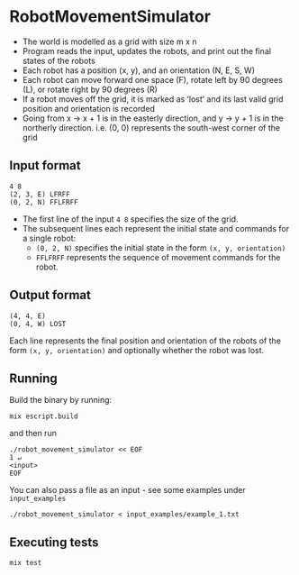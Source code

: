 # RobotMovementSimulator

- The world is modelled as a grid with size m x n
- Program reads the input, updates the robots, and print out the final states
of the robots
- Each robot has a position (x, y), and an orientation (N, E, S, W)
- Each robot can move forward one space (F), rotate left by 90 degrees (L), or rotate
right by 90 degrees (R)
- If a robot moves off the grid, it is marked as ‘lost’ and its last valid grid position and
orientation is recorded
- Going from x -> x + 1 is in the easterly direction, and y -> y + 1 is in the northerly
direction. i.e. (0, 0) represents the south-west corner of the grid


## Input format

```text
4 8
(2, 3, E) LFRFF
(0, 2, N) FFLFRFF
```
- The first line of the input `4 8` specifies the size of the grid. 
- The subsequent lines each represent the initial state and commands for a single robot: 
  - `(0, 2, N)` specifies the initial state in the form `(x, y, orientation)`
  - `FFLFRFF` represents the sequence of movement commands for the robot.

## Output format
```text
(4, 4, E)
(0, 4, W) LOST
```
Each line represents the final position and orientation of the robots of the form 
`(x, y, orientation)` and optionally whether the robot was lost.

## Running
Build the binary by running: 
```shell
mix escript.build
```
and then run
```shell
./robot_movement_simulator << EOF                                                                                                                              1 ↵
<input>
EOF
```

You can also pass a file as an input - see some examples under `input_examples`
```shell
./robot_movement_simulator < input_examples/example_1.txt
```

## Executing tests
`mix test`

